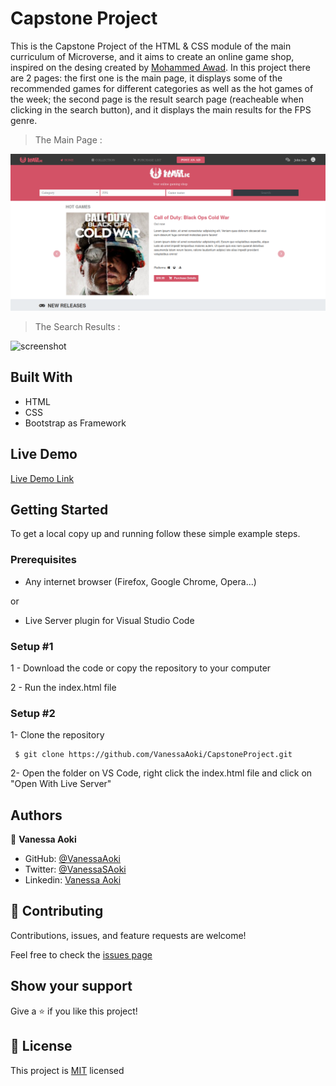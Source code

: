 # Capstone Project

This is the Capstone Project of the HTML &amp; CSS module of the main curriculum of Microverse, and it aims to create an online game shop, inspired on the desing created by [Mohammed Awad](https://www.behance.net/gallery/24796463/ZATTIX).
In this project there are 2 pages: the first one is the main page, it displays some of the recommended games for different categories as well as the hot games of the week; the second page is the result search page (reacheable when clicking in the search button), and it displays the main results for the FPS genre.

> The Main Page :
 
![screenshot](./assets/imgs/screenshot.png)


> The Search Results :

![screenshot](./assets/imgs/screenshot-mobile.jpg)

## Built With

- HTML 
- CSS 
- Bootstrap as Framework

## Live Demo

[Live Demo Link](https://raw.githack.com/VanessaAoki/CapstoneProject/feature_main/index.html) 


## Getting Started

To get a local copy up and running follow these simple example steps.

### Prerequisites

- Any internet browser (Firefox, Google Chrome, Opera...)

or 

- Live Server plugin for Visual Studio Code 

### Setup #1


1 - Download the code or copy the repository to your computer

2 - Run the index.html file


### Setup #2


1- Clone the repository
```
 $ git clone https://github.com/VanessaAoki/CapstoneProject.git
```

2- Open the folder on VS Code, right click the index.html file and click on "Open With Live Server"


## Authors

👤 **Vanessa Aoki**

- GitHub: [@VanessaAoki](https://github.com/VanessaAoki)
- Twitter: [@VanessaSAoki](https://twitter.com/VanessaSAoki)
- Linkedin: [Vanessa Aoki](https://www.linkedin.com/in/vanessasaoki/)

## 🤝 Contributing

Contributions, issues, and feature requests are welcome!

Feel free to check the [issues page](https://github.com/VanessaAoki/CapstoneProject/issues)

## Show your support

Give a ⭐️ if you like this project!

## 📝 License

This project is [MIT](https://github.com/VanessaAoki/CapstoneProject/blob/feature_main/LICENSE) licensed